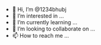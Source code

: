 - 👋 Hi, I’m @1234bhubj
- 👀 I’m interested in ...
- 🌱 I’m currently learning ...
- 💞️ I’m looking to collaborate on ...
- 📫 How to reach me ...

<!---
1234bhubj/1234bhubj is a ✨ special ✨ repository because its `README.md` (this file) appears on your GitHub profile.
You can click the Preview link to take a look at your changes.
--->
